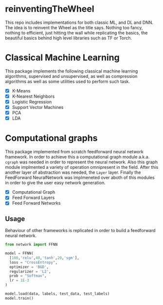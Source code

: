 # reinventingTheWheel

This repo includes implementations for both classic ML, and DL and DNN. The idea is to reinvent the Wheel as the title says. Nothing too fancy, nothing to efficient, just hitting the wall while replicating the basics, the beautiful basics behind high level libraries such as TF or Torch. 

# Classical Machine Learning
This package implements the following classical machine learning algorithms, supervised and unsupervised, as well as compression algorithms  as well as some utilities used to perform such task.

- [x] K-Means
- [x] K-Nearest Neighbors
- [x] Logistic Regression 
- [x] Support Vector Machines
- [x] PCA
- [x] LDA 

# Computational graphs 

This package implemented from scratch feedforward neural network framework. In order to achieve this a computational graph module a.k.a. ```cgraph```  was needed in order to represent the neural network. Also this graph module implmented a variety of operation omnipresent in the field. After this another layer of abstraction was needed, the ```Layer``` layer. Finally the FeedForward NeuralNetwork was implmeneted over aboth of this modules in order to give the user easy network generation. 


- [x] Computational Graph  
- [x] Feed Forward Layers
- [x] Feed Forward Networks  

## Usage
Behaviour of other frameworks is replicated in order to build a feedforward neural network.

``` python
from network import FFNN

model = FFNN(
  [100,'relu',40,'tanh',20,'sgm'],
  loss = "CrossEntropy", 
  optimizer = 'BGD', 
  regularizer = 'L2',
  prob = "Softmax", 
  lr = 1E-3
)

model.load(data, labels, test_data, test_labels)
model.train()
```


